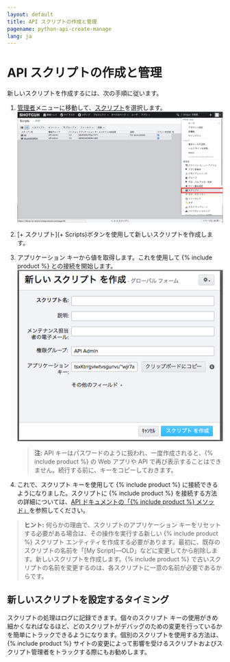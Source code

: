 ```yaml
---
layout: default
title: API スクリプトの作成と管理
pagename: python-api-create-manage
lang: ja
---
```


# API スクリプトの作成と管理


新しいスクリプトを作成するには、次の手順に従います。

1. [管理者](Admin)メニューに移動して、[スクリプト](Scripts)を選択します。  
   ![スクリプト](./images/dv-manage-scripts-script-01.png)
2. [+ スクリプト](+ Scripts)ボタンを使用して新しいスクリプトを作成します。
3. アプリケーション キーから値を取得します。これを使用して {% include product %} との接続を開始します。  
   ![アプリケーション キー](./images/dv-manage-scripts-application-key-02.png)

   > **注:** API キーはパスワードのように扱われ、一度作成されると、{% include product %} の Web アプリや API で再び表示することはできません。続行する前に、キーをコピーしておきます。

4. これで、スクリプト キーを使用して {% include product %} に接続できるようになりました。スクリプトに {% include product %} を接続する方法の詳細については、[API ドキュメントの「{% include product %} メソッド」](http://developer.shotgridsoftware.com/python-api/reference.html#shotgun-methods)を参照してください。

> **ヒント:** 何らかの理由で、スクリプトのアプリケーション キーをリセットする必要がある場合は、その操作を実行する新しい {% include product %} スクリプト エンティティを作成する必要があります。最初に、既存のスクリプトの名前を「[My Script]—OLD」などに変更してから削除します。新しいスクリプトを作成します。{% include product %} で古いスクリプトの名前を変更するのは、各スクリプトに一意の名前が必要であるからです。

## 新しいスクリプトを設定するタイミング

スクリプトの処理はログに記録できます。個々のスクリプト キーの使用がきめ細かくなればなるほど、どのスクリプトがデバッグのための変更を行っているかを簡単にトラックできるようになります。個別のスクリプトを使用する方法は、{% include product %} サイトの変更によって影響を受けるスクリプトおよびスクリプト管理者をトラックする際にもお勧めします。